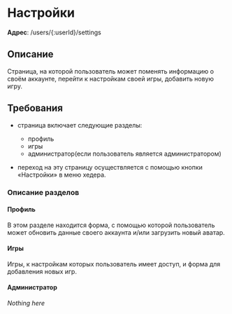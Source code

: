 # Настройки

**Адрес**: /users/{:userId}/settings

## Описание

Страница, на которой пользователь может поменять информацию о своём аккаунте, перейти к настройкам своей игры, добавить новую игру.
## Требования

* страница включает следующие разделы:

    * профиль
    * игры
    * администратор(если пользователь является администратором)

* переход на эту страницу осуществляется с помощью кнопки «Настройки» в меню хедера.

### Описание разделов

#### Профиль

В этом разделе находится форма, с помощью которой пользователь может обновить данные своего аккаунта и/или загрузить новый аватар.

#### Игры

Игры, к настройкам которых пользователь имеет доступ, и форма для добавления новых игр. 

#### Администратор

*Nothing here*
